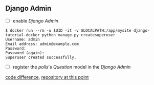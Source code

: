 ## Django Admin

- [ ] enable *Django Admin*
```shl
$ docker run --rm -u $UID -it -v $LOCALPATH:/app/mysite django-tutorial-docker python manage.py createsuperuser
Username: admin
Email address: admin@example.com
Password:
Password (again):
Superuser created successfully.
```

- [ ] register the *polls*'s *Question* model in the *Django Admin*

[code difference](https://github.com/bkmagnetron/django-tutorial-docker/commit/97f9e8b46992431ebf6bec270aecff305a50ce87),
[repository at this point](https://github.com/bkmagnetron/django-tutorial-docker/tree/97f9e8b46992431ebf6bec270aecff305a50ce87)
